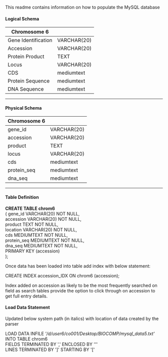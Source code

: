 This readme contains information on how to populate the MySQL database

#### Logical Schema
 
 |**Chromosome 6** |              | 
 |-----------------|---------------|
 |Gene Identification| VARCHAR(20)|
 |Accession          | VARCHAR(20)|
 |Protein Product    | TEXT       |
 |Locus              | VARCHAR(20)|
 |CDS                | mediumtext |
 |Protein Sequence   | mediumtext |
 |DNA Sequence       | mediumtext |
  ---------------------------------
 
#### Physical Schema
 
  | **Chromosome 6** |              | 
 |-----------------|---------------|
 |gene_id            | VARCHAR(20)|
 |accession          | VARCHAR(20)|
 |product            | TEXT       |
 |locus              | VARCHAR(20)|
 |cds                | mediumtext |
 |protein_seq        | mediumtext |
 |dna_seq            | mediumtext |
  ---------------------------------
 
 
#### Table Definition
  
  **CREATE TABLE chrom6**  
( 	gene_id	VARCHAR(20) NOT NULL,  
accession	VARCHAR(20) NOT NULL,  
product	TEXT NOT NULL,  
location	VARCHAR(20) NOT NULL,  
cds		MEDIUMTEXT NOT NULL,  
protein_seq	MEDIUMTEXT NOT NULL,  
dna_seq	MEDIUMTEXT NOT NULL,  
PRIMARY KEY (accession)  
);  
	
Once data has been loaded into table add index with below statement:

CREATE INDEX accession_IDX ON chrom6 (accession);  

Index added on accession as likely to be the most frequently searched on field as search tables provide the option to click through on accession to get full entry details. 


#### Load Data Statement
Updated below system path (in italics) with location of data created by the parser  

LOAD DATA INFILE *'/d/user6/co001/Desktop/BIOCOMP/mysql_data5.txt'*  
INTO TABLE chrom6  
FIELDS TERMINATED BY ',' ENCLOSED BY '\''  
LINES TERMINATED BY ']' STARTING BY '['  
